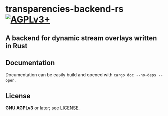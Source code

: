 # transparencies-backend-rs [![AGPLv3+](https://www.gnu.org/graphics/agplv3-88x31.png)](https://www.gnu.org/licenses/agpl.txt)

## A backend for dynamic stream overlays written in Rust

## Documentation
Documentation can be easily build and opened with `cargo doc --no-deps --open`.

## License
**GNU AGPLv3** or later; see [LICENSE](LICENSE).
